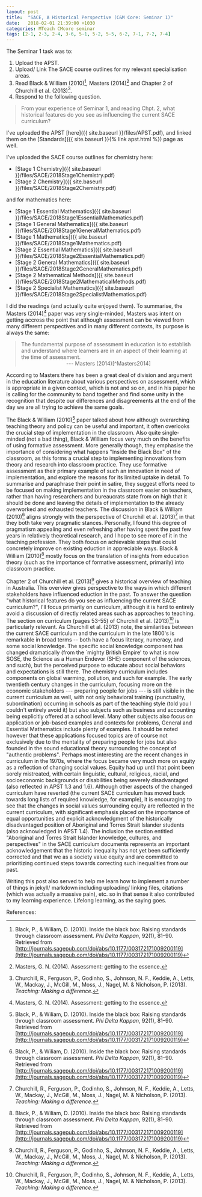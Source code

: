 ```yaml
---
layout: post
title:  "SACE, A Historical Perspective (C&M Core: Seminar 1)"
date:   2018-02-01 21:39:00 +1030
categories: MTeach CMcore seminar
tags: [2-1, 2-3, 2-4, 3-6, 5-1, 5-2, 5-5, 6-2, 7-1, 7-2, 7-4]
---
```


The Seminar 1 task was to: 

1. Upload the APST.
2. Upload/ Link The SACE course outlines for my relevant specialisation areas.
3. Read Black & William (2010)[^Black2010], Masters (2014)[^Masters2014] and Chapter 2 of Churchill et al. (2013)[^Churchill2013].
4. Respond to the following question. 
<blockquote markdown="1">
From your experience of Seminar 1, and reading Chpt. 2, what historical features do you see as influencing the current SACE curriculum?
</blockquote>

I've uploaded the APST [here]({{ site.baseurl }}/files/APST.pdf), and linked them on the [Standards]({{ site.baseurl }}{% link apst.html %}) page as well.

I've uploaded the SACE course outlines for chemistry here:

 - [Stage 1 Chemistry]({{ site.baseurl }}/files/SACE/2018Stage1Chemistry.pdf)
 - [Stage 2 Chemistry]({{ site.baseurl }}/files/SACE/2018Stage2Chemistry.pdf)

and for mathematics here:

 - [Stage 1 Essential Mathematics]({{ site.baseurl }}/files/SACE/2018Stage1EssentialMathematics.pdf)
 - [Stage 1 General Mathematics]({{ site.baseurl }}/files/SACE/2018Stage1GeneralMathematics.pdf)
 - [Stage 1 Mathematics]({{ site.baseurl }}/files/SACE/2018Stage1Mathematics.pdf)
 - [Stage 2 Essential Mathematics]({{ site.baseurl }}/files/SACE/2018Stage2EssentialMathematics.pdf)
 - [Stage 2 General Mathematics]({{ site.baseurl }}/files/SACE/2018Stage2GeneralMathematics.pdf)
 - [Stage 2 Mathematical Methods]({{ site.baseurl }}/files/SACE/2018Stage2MathematicalMethods.pdf)
 - [Stage 2 Specialist Mathematics]({{ site.baseurl }}/files/SACE/2018Stage2SpecialistMathematics.pdf)

I did the readings (and actually quite enjoyed them). To summarise, the Masters (2014)[^Masters2014] paper was very single-minded, Masters was intent on getting accross the point that although assessment can be viewed from many different perspectives and in many different contexts, its purpose is always the same: 


<blockquote markdown="1">
The fundamental purpose of assessment in education is to establish and understand where learners are in an aspect of their learning at the time of assessment.
<footer markdown="1" align="center">
--- Masters (2014)[^Masters2014]
</footer>
</blockquote>

According to Masters there has been a great deal of division and argument in the education literature about various perspectives on assessment, which is appropriate in a given context, which is not and so on, and in his paper he is calling for the community to band together and find some unity in the recognition that despite our differences and disagreements at the end of the day we are all trying to achieve the same goals.

The Black & William (2010)[^Black2010] paper talked about how although overarching teaching theory and policy can be useful and important, it often overlooks the crucial step of implementation in the classroom. Also quite single-minded (not a bad thing), Black & William focus very much on the benefits of using formative assessment. More generally though, they emphasise the importance of considering what happens "Inside the Black Box" of the classroom, as this forms a crucial step to implementing innovations from theory and research into classroom practice. They use formative assessment as their primary example of such an innovation in need of implementation, and explore the reasons for its limited uptake in detail. To summarise and paraphrase their point in satire, they suggest efforts need to be focused on making implementation in the classroom easier on teachers, rather than having researchers and bureaucrats state from on high that it should be done and leaving the details of implementation to the already overworked and exhausted teachers. The discussion in Black & William (2010)[^Black2010] aligns strongly with the perspective of Churchill et al. (2013)[^Churchill2013] in that they both take very pragmatic stances. Personally, I found this degree of pragmatism appealing and even refreshing after having spent the past few years in relatively theoretical research, and I hope to see more of it in the teaching profession. They both focus on achievable steps that could concretely improve on existing eduction in appreciable ways. Black & William (2010)[^Black2010] mostly focus on the translation of insights from education theory (such as the importance of formative assessment, primarily) into classroom practice.

Chapter 2 of Churchill et al. (2013)[^Churchill2013] gives a historical overview of teaching in Australia. This overview gives perspective to the ways in which different stakeholders have influenced eduction in the past. To answer the question "what historical features do you see as influencing the current SACE curriculum?", I'll focus primarily on curriculum, although it is hard to entirely avoid a discussion of directly related areas such as approaches to teaching. The section on curriculum (pages 53-55) of Churchill et al. (2013)[^Churchill2013] is particularly relevant. As Churchill et al. (2013) note, the similarities between the current SACE curriculum and the curriculum in the late 1800's is remarkable in broad terms -- both have a focus literacy, numeracy, and some social knowledge. The specific social knowledge component has changed dramatically (from the `mighty British Empire' to what is now SOSE, the Science as a Human Endevor (SHE) component of the sciences, and such), but the perceived purpose to educate about social behaviors and expectations is still there. The chemistry curriculum includes components on global warming, pollution, and such for example. The early twentieth century changes in the curriculum, focusing more on the economic stakeholders --- preparing people for jobs --- is still visible in the current curriculum as well, with not only behavioral training (punctuality, subordination) occurring in schools as part of the teaching style (told you I couldn't entirely avoid it) but also subjects such as business and accounting being explicitly offered at a school level. Many other subjects also focus on application or job-based examples and contexts for problems, General and Essential Mathematics include plenty of examples. It should be noted however that these applications focused topics are of course not exclusively due to the mentality of preparing people for jobs but also founded in the sound educational theory surrounding the concept of "authentic problems". Perhaps most interesting are the recent changes in curriculum in the 1970s, where the focus became very much more on equity as a reflection of changing social values. Equity had up until that point been sorely mistreated, with certain linguistic, cultural, religious, racial, and socioeconomic backgrounds or disabilities being severely disadvantaged (also reflected in APST 1.3 and 1.6). Although other aspects of the changed curriculum have reverted (the current SACE curriculum has moved back towards long lists of required knowledge, for example), it is encouraging to see that the changes in social values surrounding equity are reflected in the current curriculum, with significant emphasis placed on the importance of equal opportunities and explicit acknowledgment of the historically disadvantaged position of Aboriginal and Torres Strait Islander students (also acknowledged in APST 1.4). The inclusion the section entitled "Aboriginal and Torres Strait Islander knowledge, cultures, and perspectives" in the SACE curriculum documents represents an important acknowledgement that the historic inequality has not yet been sufficiently corrected and that we as a society value equity and are committed to prioritizing continued steps towards correcting such inequalities from our past.

Writing this post also served to help me learn how to implement a number of things in jekyll/ markdown including uploading/ linking files, citations (which was actually a massive pain), etc. so in that sense it also contributed to my learning experience. Lifelong learning, as the saying goes.

References:

[^Churchill2013]: Churchill, R., Ferguson, P., Godinho, S., Johnson, N. F., Keddie, A., Letts, W., Mackay, J., McGill, M., Moss, J., Nagel, M. & Nicholson, P. (2013). *Teaching: Making a difference*.

[^Black2010]: Black, P., & Wiliam, D. (2010). Inside the black box: Raising standards through classroom assessment. *Phi Delta Kappan*, 92(1), 81–90. Retrieved from [http://journals.sagepub.com/doi/abs/10.1177/003172171009200119](http://journals.sagepub.com/doi/abs/10.1177/003172171009200119)

[^Masters2014]: Masters, G. N. (2014). Assessment: getting to the essence.
